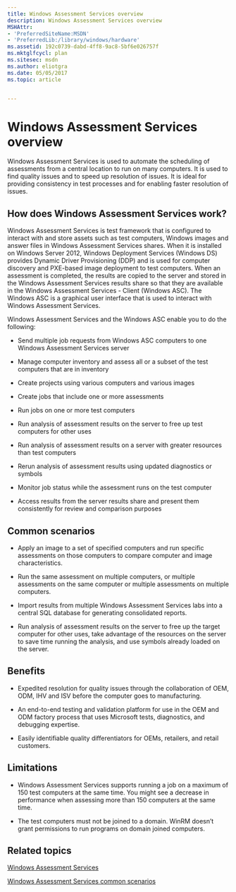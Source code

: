 ```yaml
---
title: Windows Assessment Services overview
description: Windows Assessment Services overview
MSHAttr:
- 'PreferredSiteName:MSDN'
- 'PreferredLib:/library/windows/hardware'
ms.assetid: 192c0739-dabd-4ff8-9ac8-5bf6e026757f
ms.mktglfcycl: plan
ms.sitesec: msdn
ms.author: eliotgra
ms.date: 05/05/2017
ms.topic: article


---
```


# Windows Assessment Services overview


Windows Assessment Services is used to automate the scheduling of assessments from a central location to run on many computers. It is used to find quality issues and to speed up resolution of issues. It is ideal for providing consistency in test processes and for enabling faster resolution of issues.

## How does Windows Assessment Services work?


Windows Assessment Services is test framework that is configured to interact with and store assets such as test computers, Windows images and answer files in Windows Assessment Services shares. When it is installed on Windows Server 2012, Windows Deployment Services (Windows DS) provides Dynamic Driver Provisioning (DDP) and is used for computer discovery and PXE-based image deployment to test computers. When an assessment is completed, the results are copied to the server and stored in the Windows Assessment Services results share so that they are available in the Windows Assessment Services - Client (Windows ASC). The Windows ASC is a graphical user interface that is used to interact with Windows Assessment Services.

Windows Assessment Services and the Windows ASC enable you to do the following:

-   Send multiple job requests from Windows ASC computers to one Windows Assessment Services server

-   Manage computer inventory and assess all or a subset of the test computers that are in inventory

-   Create projects using various computers and various images

-   Create jobs that include one or more assessments

-   Run jobs on one or more test computers

-   Run analysis of assessment results on the server to free up test computers for other uses

-   Run analysis of assessment results on a server with greater resources than test computers

-   Rerun analysis of assessment results using updated diagnostics or symbols

-   Monitor job status while the assessment runs on the test computer

-   Access results from the server results share and present them consistently for review and comparison purposes

## Common scenarios


-   Apply an image to a set of specified computers and run specific assessments on those computers to compare computer and image characteristics.

-   Run the same assessment on multiple computers, or multiple assessments on the same computer or multiple assessments on multiple computers.

-   Import results from multiple Windows Assessment Services labs into a central SQL database for generating consolidated reports.

-   Run analysis of assessment results on the server to free up the target computer for other uses, take advantage of the resources on the server to save time running the analysis, and use symbols already loaded on the server.

## Benefits


-   Expedited resolution for quality issues through the collaboration of OEM, ODM, IHV and ISV before the computer goes to manufacturing.

-   An end-to-end testing and validation platform for use in the OEM and ODM factory process that uses Microsoft tests, diagnostics, and debugging expertise.

-   Easily identifiable quality differentiators for OEMs, retailers, and retail customers.

## Limitations


-   Windows Assessment Services supports running a job on a maximum of 150 test computers at the same time. You might see a decrease in performance when assessing more than 150 computers at the same time.

-   The test computers must not be joined to a domain. WinRM doesn’t grant permissions to run programs on domain joined computers.

## Related topics


[Windows Assessment Services](windows-assessment-services-technical-reference.md)

[Windows Assessment Services common scenarios](windows-assessment-services-how-to-topics--wastechref.md)

 

 







